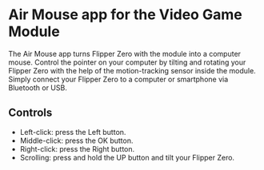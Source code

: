 # Air Mouse app for the Video Game Module

The Air Mouse app turns Flipper Zero with the module into a computer mouse. Control the pointer on your computer by tilting and rotating your Flipper Zero with the help of the motion-tracking sensor inside the module. Simply connect your Flipper Zero to a computer or smartphone via Bluetooth or USB.

## Controls

- Left-click: press the Left button.
- Middle-click: press the OK button.
- Right-click: press the Right button.
- Scrolling: press and hold the UP button and tilt your Flipper Zero.
